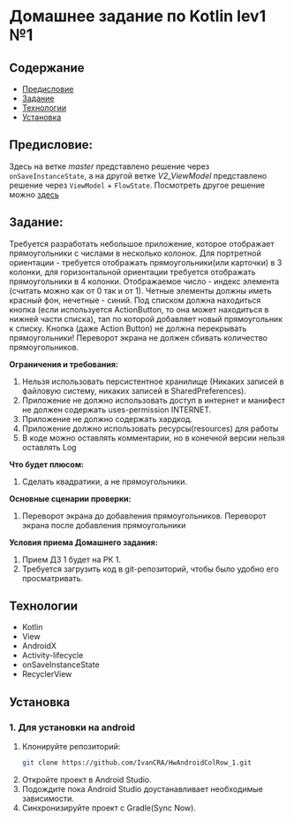 # Домашнее задание по Kotlin lev1 №1

## Содержание

- [Предисловие](#предисловие)
- [Задание](#задание)
- [Технологии](#технологии)
- [Установка](#установка)


## Предисловие:

Здесь на ветке *master* представлено решение через ``onSaveInstanceState``, а на другой ветке *V2_ViewModel* представлено решение через ``ViewModel`` + ``FlowState``.
Посмотреть другое решение можно [здесь](https://github.com/IvanCRA/HwAndroidColRow_1/tree/V2_ViewModel "здесь")

## Задание:

Требуется разработать небольшое приложение, которое отображает прямоугольники с числами в
несколько колонок. Для портретной ориентации - требуется отображать прямоугольники(или
карточки) в 3 колонки, для горизонтальной ориентации требуется отображать прямоугольники в 4
колонки. Отображаемое число - индекс элемента (считать можно как от 0 так и от 1). Четные
элементы должны иметь красный фон, нечетные - синий.
Под списком должна находиться кнопка (если используется ActionButton, то она может находиться
в нижней части списка), тап по которой добавляет новый прямоугольник к списку. Кнопка (даже
Action Button) не должна перекрывать прямоугольники!
Переворот экрана не должен сбивать количество прямоугольников.

**Ограничения и требования:**
1. Нельзя использовать персистентное хранилище (Никаких записей в файловую систему,
никаких записей в SharedPreferences).
2. Приложение не должно использовать доступ в интернет и манифест не должен содержать
uses-permission INTERNET.
3. Приложение не должно содержать хардкод.
4. Приложение должно использовать ресурсы(resources) для работы
5. В коде можно оставлять комментарии, но в конечной версии нельзя оставлять Log

**Что будет плюсом:**
1. Сделать квадратики, а не прямоугольники.

**Основные сценарии проверки:**
1. Переворот экрана до добавления прямоугольников. Переворот экрана после добавления
прямоугольники

**Условия приема Домашнего задания:**
1. Прием ДЗ 1 будет на РК 1.
2. Требуется загрузить код в git-репозиторий, чтобы было удобно его просматривать.

## Технологии

- Kotlin
- View
- AndroidX
- Activity-lifecycle
- onSaveInstanceState
- RecyclerView

## Установка

### 1. Для установки на android
1. Клонируйте репозиторий:
   ```bash
   git clone https://github.com/IvanCRA/HwAndroidColRow_1.git
   ```
2. Откройте проект в Android Studio.
3. Подождите пока Android Studio доустанавливает необходимые зависимости.
4. Синхронизируйте проект с Gradle(Sync Now).